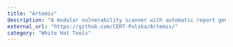 ```yaml
---
title: "Artemis"
description: "A modular vulnerability scanner with automatic report generation capabilities."
external_url: "https://github.com/CERT-Polska/Artemis/"
category: "White Hat Tools"
---
```

